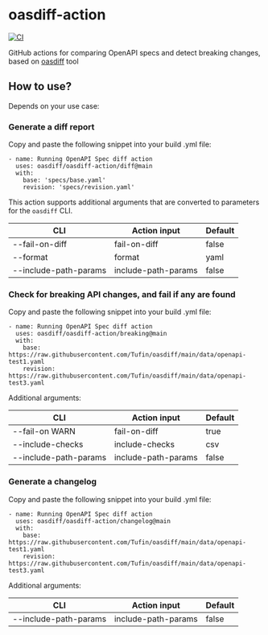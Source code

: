 # oasdiff-action
[![CI](https://github.com/oasdiff/oasdiff-action/actions/workflows/test.yaml/badge.svg)](https://github.com/oasdiff/oasdiff-action/actions)

GitHub actions for comparing OpenAPI specs and detect breaking changes, based on [oasdiff](https://github.com/Tufin/oasdiff) tool

## How to use?
Depends on your use case:

### Generate a diff report
Copy and paste the following snippet into your build .yml file:
```
- name: Running OpenAPI Spec diff action
  uses: oasdiff/oasdiff-action/diff@main
  with:
    base: 'specs/base.yaml'
    revision: 'specs/revision.yaml'
```

This action supports additional arguments that are converted to parameters for the `oasdiff` CLI.

| CLI | Action input | Default |
|--------|--------|--------|
| --fail-on-diff | fail-on-diff | false |
| --format | format | yaml |
| --include-path-params | include-path-params | false |

### Check for breaking API changes, and fail if any are found
Copy and paste the following snippet into your build .yml file:
```
- name: Running OpenAPI Spec diff action
  uses: oasdiff/oasdiff-action/breaking@main
  with:
    base: https://raw.githubusercontent.com/Tufin/oasdiff/main/data/openapi-test1.yaml
    revision: https://raw.githubusercontent.com/Tufin/oasdiff/main/data/openapi-test3.yaml
```

Additional arguments:

| CLI                   | Action input | Default |
|-----------------------|--------|--------|
| --fail-on WARN        | fail-on-diff | true |
| --include-checks      | include-checks | csv |
| --include-path-params | include-path-params | false |


### Generate a changelog
Copy and paste the following snippet into your build .yml file:
```
- name: Running OpenAPI Spec diff action
  uses: oasdiff/oasdiff-action/changelog@main
  with:
    base: https://raw.githubusercontent.com/Tufin/oasdiff/main/data/openapi-test1.yaml
    revision: https://raw.githubusercontent.com/Tufin/oasdiff/main/data/openapi-test3.yaml
```

Additional arguments:

| CLI | Action input | Default |
|--------|--------|--------|
| --include-path-params | include-path-params | false |